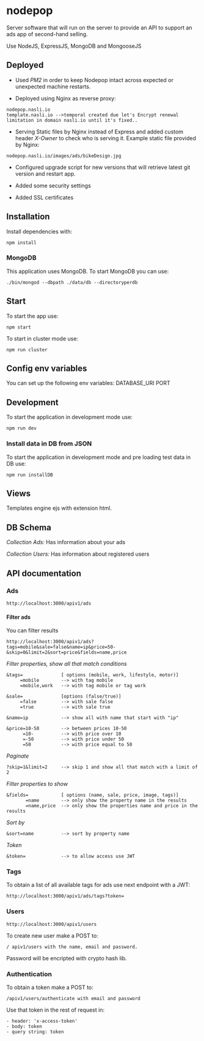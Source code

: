 # nodepop

Server software that will run on the server to provide an API to support an ads app of second-hand selling. 

Use NodeJS, ExpressJS, MongoDB and MongooseJS

## Deployed

- Used *PM2* in order to keep Nodepop intact across expected or unexpected machine restarts.

- Deployed using Nginx as reverse proxy: 
````
nodepop.nasli.io
template.nasli.io -->temporal created due let's Encrypt renewal limitation in domain nasli.io until it's fixed..
````

- Serving Static files by Nginx instead of Express and added custom header *X-Owner* to check who is serving it.
Example static file provided by Nginx: 
```
nodepop.nasli.io/images/ads/bikeDesign.jpg
```

- Configured upgrade script for new versions that will retrieve latest git version and restart app.

- Added some security settings

- Added SSL certificates 

## Installation

Install dependencies with:

```shell
npm install
```

### MongoDB

This application uses MongoDB. To start MongoDB you can use:

```shell
./bin/mongod --dbpath ./data/db --directoryperdb
```

## Start

To start the app use:

```shell
npm start
```

To start in cluster mode use:

```shell
npm run cluster
```

## Config env variables

You can set up the following env variables:
DATABASE_URI
PORT

## Development

To start the application in development mode use:

```shell
npm run dev
```

### Install data in DB from JSON

To start the application in development mode and pre loading test data in DB use:
```shell
npm run installDB
```

## Views

Templates engine ejs with extension html.

## DB Schema

*Collection Ads:*  Has information about your ads

*Collection Users:*  Has information about registered users

## API documentation

### Ads
    http://localhost:3000/apiv1/ads

#### Filter ads

You can filter results

    http://localhost:3000/apiv1/ads?tags=mobile&sale=false&name=ip&price=50-&skip=0&limit=2&sort=price&fields=name,price

*Filter properties, show all that match conditions*

    &tags=              [ options (mobile, work, lifestyle, motor)]
         =mobile        --> with tag mobile
         =mobile,work   --> with tag mobile or tag work

    &sale=              [options (false/true)]
         =false         --> with sale false
         =true          --> with sale true

    &name=ip            --> show all with name that start with "ip"

    &price=10-50        --> between prices 10-50
          =10-          --> with price over 10
          =-50          --> with price under 50
          =50           --> with price equal to 50

*Paginate*

    ?skip=1&limit=2     --> skip 1 and show all that match with a limit of 2

*Filter properties to show*

    &fields=            [ options (name, sale, price, image, tags)]
           =name        --> only show the property name in the results
           =name,price  --> only show the properties name and price in the results

*Sort by*

    &sort=name          --> sort by property name

*Token*

    &token=             --> to allow access use JWT

### Tags 

To obtain a list of all available tags for ads use next endpoint with a JWT:

    http://localhost:3000/apiv1/ads/tags?token=
 

### Users
    http://localhost:3000/apiv1/users

To create new user make a POST to: 

    / apiv1/users with the name, email and password. 

Password will be encripted with crypto hash lib.

### Authentication

To obtain a token make a POST to: 

    /apiv1/users/authenticate with email and password

Use that token in the rest of request in:
    
    - header: 'x-access-token'
    - body: token
    - query string: token


